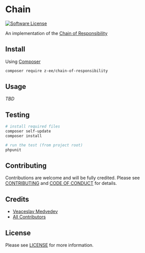 # Chain

[![Software License][ico-license]][link-license]
<!--[![Latest Version on Packagist][ico-version]][link-packagist]-->
<!--[![Build Status][ico-travis]][link-travis]-->
<!--[![Coverage Status][ico-scrutinizer]][link-scrutinizer]-->
<!--[![Quality Score][ico-code-quality]][link-code-quality]-->

An implementation of the [Chain of Responsibility][link-wiki]

## Install

Using [Composer](https://getcomposer.org)

```bash
composer require z-ee/chain-of-responsibility
```

## Usage

_TBD_

## Testing

```bash
# install required files
composer self-update
composer install

# run the test (from project root)
phpunit
```

## Contributing

Contributions are welcome and will be fully credited. Please see [CONTRIBUTING](CONTRIBUTING.md) and [CODE OF CONDUCT](CODE_OF_CONDUCT.md) for details.

## Credits

- [Veaceslav Medvedev](https://github.com/slavcodev)
- [All Contributors](../../contributors)

## License

Please see [LICENSE][link-license] for more information.

[ico-version]: https://img.shields.io/packagist/v/z-ee/chain-of-responsibility.svg?style=flat-square
[ico-license]: https://img.shields.io/badge/License-BSD%202--Clause-blue.svg?style=flat-square
[ico-travis]: https://img.shields.io/travis/zee/chain-of-responsibility/master.svg?style=flat-square
[ico-scrutinizer]: https://img.shields.io/scrutinizer/coverage/g/zee/chain-of-responsibility.svg?style=flat-square
[ico-code-quality]: https://img.shields.io/scrutinizer/g/zee/chain-of-responsibility.svg?style=flat-square

[link-packagist]: https://packagist.org/packages/z-ee/chain-of-responsibility
[link-license]: LICENSE
[link-travis]: https://travis-ci.org/zee/chain-of-responsibility
[link-scrutinizer]: https://scrutinizer-ci.com/g/zee/chain-of-responsibility/code-structure
[link-code-quality]: https://scrutinizer-ci.com/g/zee/chain-of-responsibility
[link-wiki]: https://en.wikipedia.org/wiki/Chain-of-responsibility_pattern

